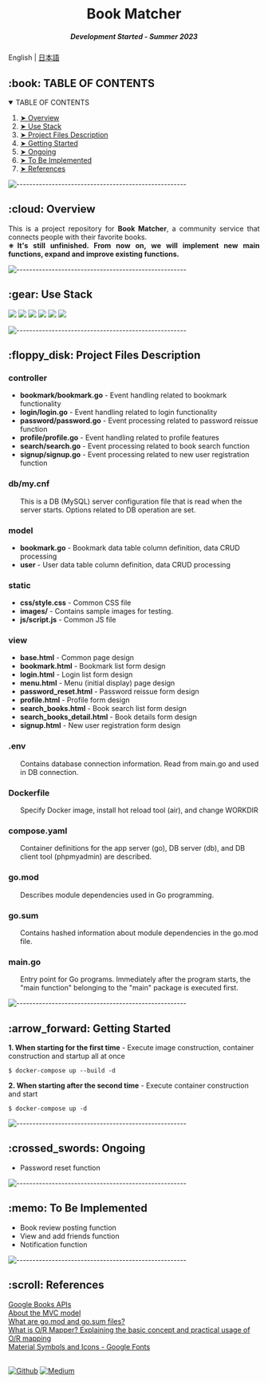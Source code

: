 <h1 align="center"> Book Matcher </h1>
<h5 align="center"> Development Started - Summer 2023 </h5>

English | [日本語](https://github.com/nao-United92/book-matcher/blob/main/README.ja.md)</h2>

<!-- TABLE OF CONTENTS -->
<h2 id="table-of-contents"> :book: TABLE OF CONTENTS</h2>

<details open="open">
  <summary>TABLE OF CONTENTS</summary>
  <ol>
    <li><a href="#overview"> ➤ Overview</a></li>
    <li><a href="#use-stack"> ➤ Use Stack</a></li>
    <li><a href="#project-files-description"> ➤ Project Files Description</a></li>
    <li><a href="#getting-started"> ➤ Getting Started</a></li>
    <li><a href="#ongoing"> ➤ Ongoing</a></li>
    <li><a href="#to-be-implemented"> ➤ To Be Implemented</a></li>
    <li><a href="#references"> ➤ References</a></li>
  </ol>
</details>


![-----------------------------------------------------](https://raw.githubusercontent.com/andreasbm/readme/master/assets/lines/rainbow.png)

<!-- Overview -->
<h2 id="overview"> :cloud: Overview</h2>

<p align="justify">
  This is a project repository for <b>Book Matcher</b>, a community service that connects people with their favorite books.<br>
  <b>※It's still unfinished. From now on, we will implement new main functions, expand and improve existing functions.</b>
</p>

![-----------------------------------------------------](https://raw.githubusercontent.com/andreasbm/readme/master/assets/lines/rainbow.png)

<!-- Use Stack -->
<h2 id="use-stack"> :gear: Use Stack</h2>

<p align="justify">
<img src="https://img.shields.io/badge/-Docker-1488C6.svg?logo=docker&style=plastic">
<img src="https://img.shields.io/badge/-Go-76E1FE.svg?logo=go&style=plastic">
<img src="https://img.shields.io/badge/-Mysql-4479A1.svg?logo=mysql&style=plastic">
<img src="https://img.shields.io/badge/-Html5-E34F26.svg?logo=html5&style=plastic">
<img src="https://img.shields.io/badge/-Css3-1572B6.svg?logo=css3&style=plastic">
<img src="https://img.shields.io/badge/-Jquery-0769AD.svg?logo=jquery&style=plastic">
</p>

![-----------------------------------------------------](https://raw.githubusercontent.com/andreasbm/readme/master/assets/lines/rainbow.png)

<!-- PROJECT FILES DESCRIPTION -->
<h2 id="project-files-description"> :floppy_disk: Project Files Description</h2>

<h3>controller</h3>
<ul>
  <li><b>bookmark/bookmark.go</b> - Event handling related to bookmark functionality</li>
  <li><b>login/login.go</b> - Event handling related to login functionality</li>
  <li><b>password/password.go</b> - Event processing related to password reissue function</li>
  <li><b>profile/profile.go</b> - Event handling related to profile features</li>
  <li><b>search/search.go</b> - Event processing related to book search function</li>
  <li><b>signup/signup.go</b> - Event processing related to new user registration function</li>
</ul>

<h3>db/my.cnf</h3>
<ul>
  This is a DB (MySQL) server configuration file that is read when the server starts. Options related to DB operation are set.
</ul>

<h3>model</h3>
<ul>
  <li><b>bookmark.go</b> - Bookmark data table column definition, data CRUD processing</li>
  <li><b>user</b> - User data table column definition, data CRUD processing</li>
</ul>

<h3>static</h3>
<ul>
  <li><b>css/style.css</b> - Common CSS file</li>
  <li><b>images/</b> - Contains sample images for testing.</li>
  <li><b>js/script.js</b> - Common JS file</li>
</ul>

<h3>view</h3>
<ul>
  <li><b>base.html</b> - Common page design</li>
  <li><b>bookmark.html</b> - Bookmark list form design</li>
  <li><b>login.html</b> - Login list form design</li>
  <li><b>menu.html</b> - Menu (initial display) page design</li>
  <li><b>password_reset.html</b> - Password reissue form design</li>
  <li><b>profile.html</b> - Profile form design</li>
  <li><b>search_books.html</b> - Book search list form design</li>
  <li><b>search_books_detail.html</b> - Book details form design</li>
  <li><b>signup.html</b> - New user registration form design</li>
</ul>

<h3>.env</h3>
<ul>
  Contains database connection information. Read from main.go and used in DB connection.
</ul>

<h3>Dockerfile</h3>
<ul>
  Specify Docker image, install hot reload tool (air), and change WORKDIR
</ul>

<h3>compose.yaml</h3>
<ul>
  Container definitions for the app server (go), DB server (db), and DB client tool (phpmyadmin) are described.
</ul>

<h3>go.mod</h3>
<ul>
  Describes module dependencies used in Go programming.
</ul>

<h3>go.sum</h3>
<ul>
  Contains hashed information about module dependencies in the go.mod file.
</ul>

<h3>main.go</h3>
<ul>
  Entry point for Go programs. Immediately after the program starts, the "main function" belonging to the "main" package is executed first.
</ul>

![-----------------------------------------------------](https://raw.githubusercontent.com/andreasbm/readme/master/assets/lines/rainbow.png)

<!-- Getting Started -->
<h2 id="getting-started"> :arrow_forward: Getting Started</h2>

<p><b>1. When starting for the first time</b> - Execute image construction, container construction and startup all at once</p>
<pre><code>$ docker-compose up --build -d</code></pre>

<p><b>2. When starting after the second time</b> - Execute container construction and start</p>
<pre><code>$ docker-compose up -d</code></pre>

![-----------------------------------------------------](https://raw.githubusercontent.com/andreasbm/readme/master/assets/lines/rainbow.png)

<!-- Ongoing -->
<h2 id="ongoing"> :crossed_swords: Ongoing</h2>
<ul>
  <li>Password reset function</li>
</ul>

![-----------------------------------------------------](https://raw.githubusercontent.com/andreasbm/readme/master/assets/lines/rainbow.png)

<!-- To Be Implemented -->
<h2 id="to-be-implemented"> :memo: To Be Implemented</h2>
<ul>
  <li>Book review posting function</li>
  <li>View and add friends function</li>
  <li>Notification function</li>
</ul>

![-----------------------------------------------------](https://raw.githubusercontent.com/andreasbm/readme/master/assets/lines/rainbow.png)

<!-- References -->
<h2 id="references"> :scroll: References</h2>
<a href="https://developers.google.com/books/docs/v1/using?hl=ja">Google Books APIs</a><br>
<a href="https://qiita.com/s_emoto/items/975cc38a3e0de462966a">About the MVC model</a><br>
<a href="https://qiita.com/soicchi/items/2637a9195e64fdc73609">What are go.mod and go.sum files?</a><br>
<a href="https://the-simple.jp/what-is-o-r-mapper-explains-the-basic-concept-of-o-r-mapping-and-how-to-use-it-in-practice">What is O/R Mapper? Explaining the basic concept and practical usage of O/R mapping</a><br>
<a href="https://fonts.google.com/icons">Material Symbols and Icons - Google Fonts</a>
<br><br>

<a href="https://github.com/nao-United92" target="_blank"><img alt="Github" src="https://img.shields.io/badge/GitHub-%2312100E.svg?&style=for-the-badge&logo=Github&logoColor=white" /></a>
<a href="https://qiita.com/nao-United92" target="_blank"><img alt="Medium" src="https://img.shields.io/badge/qiita-55C500.svg?&style=for-the-badge&logo=qiita&logoColor=white" /></a>

